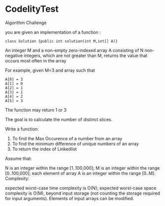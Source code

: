 # CodelityTest
Algorithm Challenge

you are given an implementation of a function :

    class Solution {public int solution(int M,int[] A)}
An integer M and a non-empty zero-indexed array A consisting of N non-negative integers, which are not greater than M, returns the value that occurs
 most often in the array
 
 For example, given M=3 and array such that

    A[0] = 3
    A[1] = 0
    A[2] = 1
    A[3] = 1
    A[4] = 2
    A[5] = 3
The function may return 1 or 3

The goal is to calculate the number of distinct slices.

Write a function:
1. To find the Max Occurence of a number from an array
2. To find the minimum difference of unique numbers of an array
3. To return the index of Linkedlist

Assume that:

N is an integer within the range [1..100,000];
M is an integer within the range [0..100,000];
each element of array A is an integer within the range [0..M].
Complexity:

expected worst-case time complexity is O(N);
expected worst-case space complexity is O(M), beyond input storage (not counting the storage required for input arguments).
Elements of input arrays can be modified.

